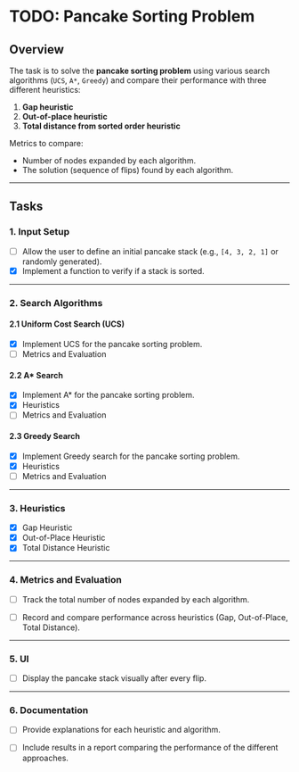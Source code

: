 # TODO: Pancake Sorting Problem

## Overview
The task is to solve the **pancake sorting problem** using various search algorithms (`UCS`, `A*`, `Greedy`) and compare their performance with three different heuristics:
1. **Gap heuristic**
2. **Out-of-place heuristic**
3. **Total distance from sorted order heuristic**

Metrics to compare:
- Number of nodes expanded by each algorithm.
- The solution (sequence of flips) found by each algorithm.

---

## Tasks

### 1. **Input Setup**
- [ ] Allow the user to define an initial pancake stack (e.g., `[4, 3, 2, 1]` or randomly generated).
- [x] Implement a function to verify if a stack is sorted.

---

### 2. **Search Algorithms**

#### 2.1 Uniform Cost Search (UCS)
- [x] Implement UCS for the pancake sorting problem.
- [ ] Metrics and Evaluation

#### 2.2 A* Search
- [x] Implement A* for the pancake sorting problem.
- [x] Heuristics
- [ ] Metrics and Evaluation

#### 2.3 Greedy Search
- [x] Implement Greedy search for the pancake sorting problem.
- [x] Heuristics
- [ ] Metrics and Evaluation

---

### 3. **Heuristics**
- [x] Gap Heuristic
- [x] Out-of-Place Heuristic
- [x] Total Distance Heuristic

---

### 4. **Metrics and Evaluation**
- [ ] Track the total number of nodes expanded by each algorithm.
- [ ] Record and compare performance across heuristics (Gap, Out-of-Place, Total Distance).


---

### 5. **UI**
- [ ] Display the pancake stack visually after every flip.

---

### 6. **Documentation**
- [ ] Provide explanations for each heuristic and algorithm.
- [ ] Include results in a report comparing the performance of the different approaches.

